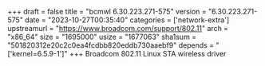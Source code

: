 +++
draft = false
title = "bcmwl 6.30.223.271-575"
version = "6.30.223.271-575"
date = "2023-10-27T00:35:40"
categories = ['network-extra']
upstreamurl = "https://www.broadcom.com/support/802.11"
arch = "x86_64"
size = "1695000"
usize = "1677063"
sha1sum = "501820312e20c2c0ea4fcdbb820eddb730aaebf9"
depends = "['kernel=6.5.9-1']"
+++
Broadcom 802.11 Linux STA wireless driver